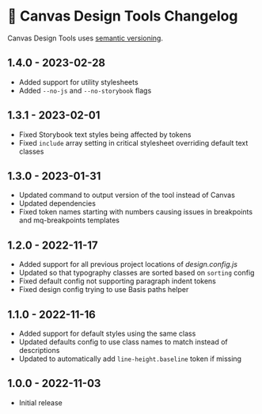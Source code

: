 # 📅 Canvas Design Tools Changelog

Canvas Design Tools uses [semantic versioning](https://semver.org/).

## 1.4.0 - 2023-02-28

* Added support for utility stylesheets
* Added `--no-js` and `--no-storybook` flags

## 1.3.1 - 2023-02-01

* Fixed Storybook text styles being affected by tokens
* Fixed `include` array setting in critical stylesheet overriding default text classes

## 1.3.0 - 2023-01-31

* Updated command to output version of the tool instead of Canvas
* Updated dependencies
* Fixed token names starting with numbers causing issues in breakpoints and mq-breakpoints templates

## 1.2.0 - 2022-11-17

* Added support for all previous project locations of _design.config.js_
* Updated so that typography classes are sorted based on `sorting` config
* Fixed default config not supporting paragraph indent tokens
* Fixed design config trying to use Basis paths helper

## 1.1.0 - 2022-11-16

* Added support for default styles using the same class
* Updated defaults config to use class names to match instead of descriptions
* Updated to automatically add `line-height.baseline` token if missing

## 1.0.0 - 2022-11-03

* Initial release
